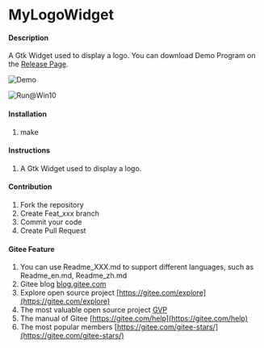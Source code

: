 # MyLogoWidget

#### Description
A Gtk Widget used to display a logo.
You can download Demo Program on the [Release Page](https://gitee.com/macos2/MyLogoWidget/releases).

![Demo](https://images.gitee.com/uploads/images/2019/0525/162654_6803099f_5035208.png "ScreenShoot.png")

![Run@Win10](https://images.gitee.com/uploads/images/2019/0525/162740_5dd6ea31_5035208.png "ScreenShoot@Win10.png")

#### Installation

1. make

#### Instructions

1. A Gtk Widget used to display a logo.

#### Contribution

1. Fork the repository
2. Create Feat_xxx branch
3. Commit your code
4. Create Pull Request


#### Gitee Feature

1. You can use Readme\_XXX.md to support different languages, such as Readme\_en.md, Readme\_zh.md
2. Gitee blog [blog.gitee.com](https://blog.gitee.com)
3. Explore open source project [https://gitee.com/explore](https://gitee.com/explore)
4. The most valuable open source project [GVP](https://gitee.com/gvp)
5. The manual of Gitee [https://gitee.com/help](https://gitee.com/help)
6. The most popular members  [https://gitee.com/gitee-stars/](https://gitee.com/gitee-stars/)